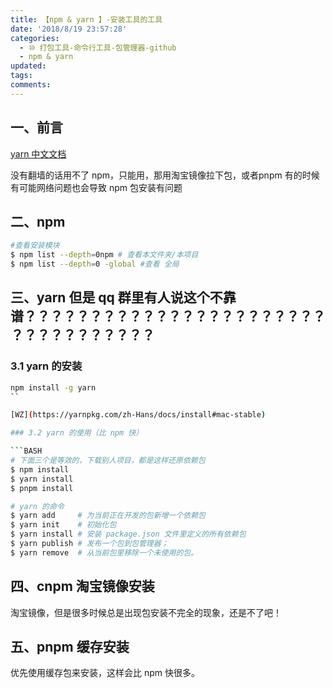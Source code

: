 ```yaml
---
title: 【npm & yarn 】-安装工具的工具
date: '2018/8/19 23:57:28'
categories:
  - ⑩ 打包工具-命令行工具-包管理器-github
  - npm & yarn
updated:
tags:
comments:
---
```


## 一、前言

[yarn 中文文档](https://yarnpkg.com/zh-Hans/docs)

没有翻墙的话用不了 npm，只能用，那用淘宝镜像拉下包，或者pnpm
有的时候有可能网络问题也会导致 npm 包安装有问题

## 二、npm

```BASH
#查看安装模块
$ npm list --depth=0npm # 查看本文件夹/本项目
$ npm list --depth=0 -global #查看 全局
```

## 三、yarn 但是 qq 群里有人说这个不靠谱？？？？？？？？？？？？？？？？？？？？？？？？？？？？？？？？？？

### 3.1 yarn 的安装

```BASH
npm install -g yarn
``

[WZ](https://yarnpkg.com/zh-Hans/docs/install#mac-stable)

### 3.2 yarn 的使用（比 npm 快）

```BASH
# 下面三个是等效的，下载别人项目，都是这样还原依赖包
$ npm install
$ yarn install
$ pnpm install
```

```BASH
# yarn 的命令
$ yarn add     # 为当前正在开发的包新增一个依赖包
$ yarn init    # 初始化包
$ yarn install # 安装 package.json 文件里定义的所有依赖包
$ yarn publish # 发布一个包到包管理器；
$ yarn remove  # 从当前包里移除一个未使用的包。
```

## 四、cnpm 淘宝镜像安装

淘宝镜像，但是很多时候总是出现包安装不完全的现象，还是不了吧！

## 五、pnpm 缓存安装

优先使用缓存包来安装，这样会比 npm 快很多。